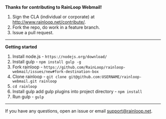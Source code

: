 **Thanks for contributing to RainLoop Webmail!**

1. Sign the CLA (individual or corporate) at <http://www.rainloop.net/contribute/>.
2. Fork the repo, do work in a feature branch.
3. Issue a pull request.

---

**Getting started**

1. Install node.js - `https://nodejs.org/download/`
2. Install gulp - `npm install gulp -g`
3. Fork rainloop - `https://github.com/RainLoop/rainloop-webmail/issues/new#fork-destination-box`
4. Clone rainloop - `git clone git@github.com:USERNAME/rainloop-webmail.git rainloop`
5. `cd rainloop`
6. Install gulp add gulp plugins into project directory - `npm install`
7. Run gulp - `gulp`

---

If you have any questions, open an issue or email support@rainloop.net.
